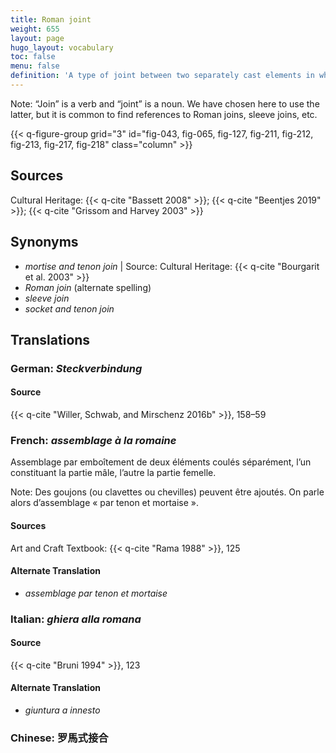 ```yaml
---
title: Roman joint
weight: 655
layout: page
hugo_layout: vocabulary
toc: false
menu: false
definition: 'A type of joint between two separately cast elements in which one element slots into the hollow “sleeve” of the other. The joint is generally further secured using pins, rivets, or by {{< q-def "soldering" >}}.'
---
```


<div class="backmatter">
Note: “Join” is a verb and “joint” is a noun. We have chosen here to use the latter, but it is common to find references to Roman joins, sleeve joins, etc.
</div>

{{< q-figure-group grid="3" id="fig-043, fig-065, fig-127, fig-211, fig-212, fig-213, fig-217, fig-218" class="column" >}}

## Sources

Cultural Heritage: {{< q-cite "Bassett 2008" >}}; {{< q-cite "Beentjes 2019" >}}; {{< q-cite "Grissom and Harvey 2003" >}}

## Synonyms

- *mortise and tenon join* | Source: Cultural Heritage: {{< q-cite "Bourgarit et al. 2003" >}}
- *Roman join* (alternate spelling)
- *sleeve join*
- *socket and tenon join*

## Translations

<div class="accordion">

### **German**: *Steckverbindung*

#### Source

{{< q-cite "Willer, Schwab, and Mirschenz 2016b" >}}, 158–59

### **French**: *assemblage à la romaine*

Assemblage par emboîtement de deux éléments coulés séparément, l’un constituant la partie mâle, l’autre la partie femelle.

<div class="backmatter">
Note: Des goujons (ou clavettes ou chevilles) peuvent être ajoutés. On parle alors d’assemblage « par tenon et mortaise ».
</div>

#### Sources

Art and Craft Textbook: {{< q-cite "Rama 1988" >}}, 125

#### Alternate Translation

- *assemblage par tenon et mortaise*

### **Italian**: *ghiera alla romana*

#### Source

{{< q-cite "Bruni 1994" >}}, 123

#### Alternate Translation

- *giuntura a innesto*

### **Chinese**: 罗馬式接合

</div>
